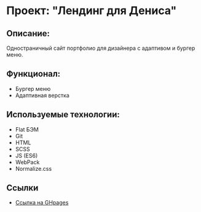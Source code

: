 # Проект: "Лендинг для Дениса" 

## Описание: 

Одностраничный сайт портфолио для дизайнера с адаптивом и бургер меню.

## Функционал: 
 
* Бургер меню
* Адаптивная верстка

## Используемые технологии: 

* Flat БЭМ
* Git 
* HTML
* SCSS
* JS (ES6)
* WebPack
* Normalize.css

## Ссылки

* [Ссылка на GHpages](https://allxy.github.io/portfolio-landing-den/)
